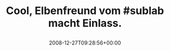 ---
retweeted: false
source: <a href="http://twitter.com" rel="nofollow">Twitter Web Client</a>
entities:
  hashtags:
  - text: sublab
    indices:
    - '22'
    - '29'
  symbols: []
  user_mentions: []
  urls: []
display_text_range:
- '0'
- '44'
favorite_count: '0'
id_str: '1080617192'
truncated: false
retweet_count: '0'
id: '1080617192'
created_at: Sat Dec 27 09:28:56 +0000 2008
favorited: false
full_text: 'Cool, Elbenfreund vom #sublab macht Einlass.'
lang: de
tags:
- sublab
- pesos/twitter
date: '2008-12-27T09:28:56+00:00'
src: https://twitter.com/bascht/status/1080617192
original_url: https://twitter.com/bascht/status/1080617192
type: twitter_tweet
text: 'Cool, Elbenfreund vom #sublab macht Einlass.'
title: 'Cool, Elbenfreund vom #sublab macht Einlass.

  '

---